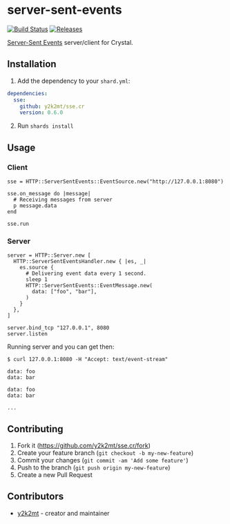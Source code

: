 # server-sent-events

[![Build Status](https://travis-ci.org/y2k2mt/sse.cr.svg?branch=master)](https://travis-ci.org/y2k2mt/sse.cr)
[![Releases](https://img.shields.io/github/release/y2k2mt/sse.cr.svg?maxAge=360)](https://github.com/y2k2mt/sse.cr/releases)

[Server-Sent Events](https://www.w3.org/TR/2009/WD-eventsource-20090421/) server/client for Crystal.

## Installation

1. Add the dependency to your `shard.yml`:

```yaml
dependencies:
  sse:
    github: y2k2mt/sse.cr
    version: 0.6.0
```

2. Run `shards install`

## Usage

### Client

```crystal
sse = HTTP::ServerSentEvents::EventSource.new("http://127.0.0.1:8080")

sse.on_message do |message|
  # Receiving messages from server
  p message.data
end

sse.run
```

### Server

```crystal
server = HTTP::Server.new [
  HTTP::ServerSentEventsHandler.new { |es, _|
    es.source {
      # Delivering event data every 1 second.
      sleep 1
      HTTP::ServerSentEvents::EventMessage.new(
        data: ["foo", "bar"],
      )
    }
  },
]

server.bind_tcp "127.0.0.1", 8080
server.listen
```

Running server and you can get then:

```
$ curl 127.0.0.1:8080 -H "Accept: text/event-stream"

data: foo
data: bar

data: foo
data: bar

...

```

## Contributing

1. Fork it (<https://github.com/y2k2mt/sse.cr/fork>)
2. Create your feature branch (`git checkout -b my-new-feature`)
3. Commit your changes (`git commit -am 'Add some feature'`)
4. Push to the branch (`git push origin my-new-feature`)
5. Create a new Pull Request

## Contributors

- [y2k2mt](https://github.com/y2k2mt) - creator and maintainer
